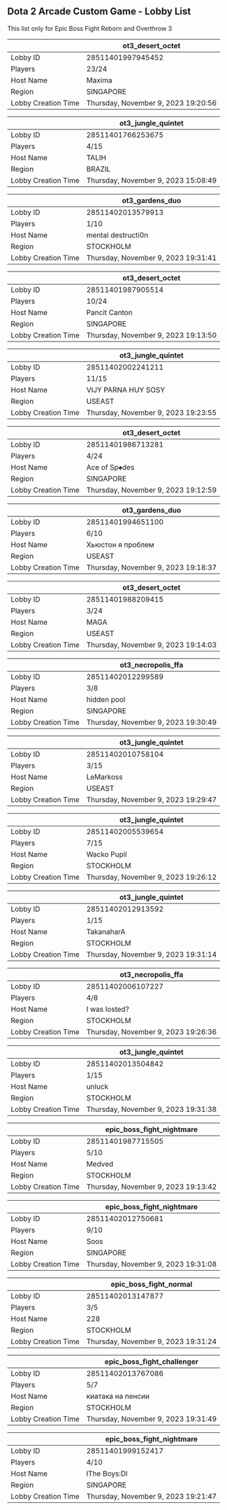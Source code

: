 ## Dota 2 Arcade Custom Game - Lobby List

This list only for Epic Boss Fight Reborn and Overthrow 3

|  | ot3_desert_octet |
| ------ | ------ |
| Lobby ID | 28511401997945452 |
| Players | 23/24 |
| Host Name | Maxima |
| Region | SINGAPORE |
| Lobby Creation Time | Thursday, November 9, 2023 19:20:56 |


|  | ot3_jungle_quintet |
| ------ | ------ |
| Lobby ID | 28511401766253675 |
| Players | 4/15 |
| Host Name | TALIH |
| Region | BRAZIL |
| Lobby Creation Time | Thursday, November 9, 2023 15:08:49 |


|  | ot3_gardens_duo |
| ------ | ------ |
| Lobby ID | 28511402013579913 |
| Players | 1/10 |
| Host Name | mental destructi0n |
| Region | STOCKHOLM |
| Lobby Creation Time | Thursday, November 9, 2023 19:31:41 |


|  | ot3_desert_octet |
| ------ | ------ |
| Lobby ID | 28511401987905514 |
| Players | 10/24 |
| Host Name | Pancit Canton |
| Region | SINGAPORE |
| Lobby Creation Time | Thursday, November 9, 2023 19:13:50 |


|  | ot3_jungle_quintet |
| ------ | ------ |
| Lobby ID | 28511402002241211 |
| Players | 11/15 |
| Host Name | VIJY PARNA HUY SOSY |
| Region | USEAST |
| Lobby Creation Time | Thursday, November 9, 2023 19:23:55 |


|  | ot3_desert_octet |
| ------ | ------ |
| Lobby ID | 28511401986713281 |
| Players | 4/24 |
| Host Name | Ace of Sp♠︎des |
| Region | SINGAPORE |
| Lobby Creation Time | Thursday, November 9, 2023 19:12:59 |


|  | ot3_gardens_duo |
| ------ | ------ |
| Lobby ID | 28511401994651100 |
| Players | 6/10 |
| Host Name | Хьюстон я проблем |
| Region | USEAST |
| Lobby Creation Time | Thursday, November 9, 2023 19:18:37 |


|  | ot3_desert_octet |
| ------ | ------ |
| Lobby ID | 28511401988209415 |
| Players | 3/24 |
| Host Name | MAGA |
| Region | USEAST |
| Lobby Creation Time | Thursday, November 9, 2023 19:14:03 |


|  | ot3_necropolis_ffa |
| ------ | ------ |
| Lobby ID | 28511402012299589 |
| Players | 3/8 |
| Host Name | hidden pool |
| Region | SINGAPORE |
| Lobby Creation Time | Thursday, November 9, 2023 19:30:49 |


|  | ot3_jungle_quintet |
| ------ | ------ |
| Lobby ID | 28511402010758104 |
| Players | 3/15 |
| Host Name | LeMarkoss |
| Region | USEAST |
| Lobby Creation Time | Thursday, November 9, 2023 19:29:47 |


|  | ot3_jungle_quintet |
| ------ | ------ |
| Lobby ID | 28511402005539654 |
| Players | 7/15 |
| Host Name | Wacko Pupil |
| Region | STOCKHOLM |
| Lobby Creation Time | Thursday, November 9, 2023 19:26:12 |


|  | ot3_jungle_quintet |
| ------ | ------ |
| Lobby ID | 28511402012913592 |
| Players | 1/15 |
| Host Name | TakanaharA |
| Region | STOCKHOLM |
| Lobby Creation Time | Thursday, November 9, 2023 19:31:14 |


|  | ot3_necropolis_ffa |
| ------ | ------ |
| Lobby ID | 28511402006107227 |
| Players | 4/8 |
| Host Name | I was losted? |
| Region | STOCKHOLM |
| Lobby Creation Time | Thursday, November 9, 2023 19:26:36 |


|  | ot3_jungle_quintet |
| ------ | ------ |
| Lobby ID | 28511402013504842 |
| Players | 1/15 |
| Host Name | unluck |
| Region | STOCKHOLM |
| Lobby Creation Time | Thursday, November 9, 2023 19:31:38 |


|  | epic_boss_fight_nightmare |
| ------ | ------ |
| Lobby ID | 28511401987715505 |
| Players | 5/10 |
| Host Name | Medved |
| Region | STOCKHOLM |
| Lobby Creation Time | Thursday, November 9, 2023 19:13:42 |


|  | epic_boss_fight_nightmare |
| ------ | ------ |
| Lobby ID | 28511402012750681 |
| Players | 9/10 |
| Host Name | Soos |
| Region | SINGAPORE |
| Lobby Creation Time | Thursday, November 9, 2023 19:31:08 |


|  | epic_boss_fight_normal |
| ------ | ------ |
| Lobby ID | 28511402013147877 |
| Players | 3/5 |
| Host Name | 228 |
| Region | STOCKHOLM |
| Lobby Creation Time | Thursday, November 9, 2023 19:31:24 |


|  | epic_boss_fight_challenger |
| ------ | ------ |
| Lobby ID | 28511402013767086 |
| Players | 5/7 |
| Host Name | киатака на пенсии |
| Region | STOCKHOLM |
| Lobby Creation Time | Thursday, November 9, 2023 19:31:49 |


|  | epic_boss_fight_nightmare |
| ------ | ------ |
| Lobby ID | 28511401999152417 |
| Players | 4/10 |
| Host Name | lThe Boys:Dl |
| Region | SINGAPORE |
| Lobby Creation Time | Thursday, November 9, 2023 19:21:47 |



